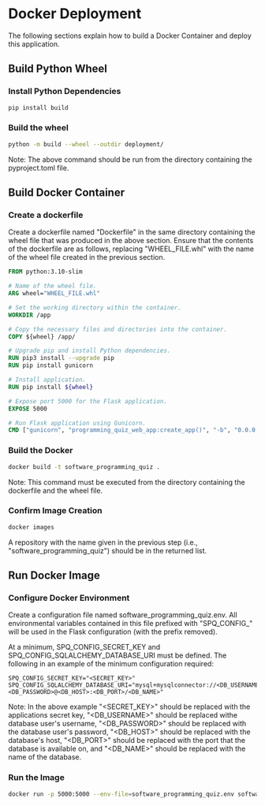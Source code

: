 # Docker Deployment
The following sections explain how to build a Docker Container and deploy this application.
## Build Python Wheel
### Install Python Dependencies
```bash
pip install build
```
### Build the wheel
```bash
python -m build --wheel --outdir deployment/
```
Note:  The above command should be run from the directory containing the pyproject.toml file.
## Build Docker Container
### Create a dockerfile
Create a dockerfile named "Dockerfile" in the same directory containing the wheel file that was produced in the above section.  Ensure that the contents of the dockerfile are as follows, replacing "WHEEL_FILE.whl" with the name of the wheel file created in the previous section.
```dockerfile
FROM python:3.10-slim

# Name of the wheel file.
ARG wheel="WHEEL_FILE.whl"

# Set the working directory within the container.
WORKDIR /app

# Copy the necessary files and directories into the container.
COPY ${wheel} /app/

# Upgrade pip and install Python dependencies.
RUN pip3 install --upgrade pip
RUN pip install gunicorn

# Install application.
RUN pip install ${wheel}

# Expose port 5000 for the Flask application.
EXPOSE 5000

# Run Flask application using Gunicorn.
CMD ["gunicorn", "programming_quiz_web_app:create_app()", "-b", "0.0.0.0:5000", "-w", "4"]
```
### Build the Docker
```bash
docker build -t software_programming_quiz .
```
Note:  This command must be executed from the directory containing the dockerfile and the wheel file.
### Confirm Image Creation
```bash
docker images
```
A repository with the name given in the previous step (i.e., "software_programming_quiz") should be in the returned list.
## Run Docker Image
### Configure Docker Environment
Create a configuration file named software_programming_quiz.env.  All environmental variables contained in this file prefixed with "SPQ_CONFIG_" will be used in the Flask configuration (with the prefix removed).

At a minimum, SPQ_CONFIG_SECRET_KEY and SPQ_CONFIG_SQLALCHEMY_DATABASE_URI must be defined.  The following in an example of the minimum configuration required:
```
SPQ_CONFIG_SECRET_KEY="<SECRET_KEY>"
SPQ_CONFIG_SQLALCHEMY_DATABASE_URI="mysql+mysqlconnector://<DB_USERNAME>:<DB_PASSWORD>@<DB_HOST>:<DB_PORT>/<DB_NAME>"
```
Note:  In the above example "<SECRET_KEY>" should be replaced with the applications secret key, "<DB_USERNAME>" should be replaced withe database user's username, "<DB_PASSWORD>" should be replaced with the database user's password, "<DB_HOST>" should be replaced with the database's host, "<DB_PORT>" should be replaced with the port that the database is available on, and "<DB_NAME>" should be replaced with the name of the database.
### Run the Image
```bash
docker run -p 5000:5000 --env-file=software_programming_quiz.env software_programming_quiz
```
